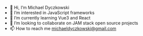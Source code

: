 - 👋 Hi, I’m Michael Dyczkowski
- 👀 I’m interested in JavaScript frameworks
- 🌱 I’m currently learning Vue3 and React
- 💞️ I’m looking to collaborate on JAM stack open source projects
- 📫 How to reach me michaeldyczkowski@gmail.com

<!---
mdzoon/mdzoon is a ✨ special ✨ repository because its `README.md` (this file) appears on your GitHub profile.
You can click the Preview link to take a look at your changes.
--->
